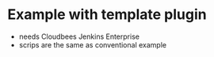 # Example with template plugin
* needs Cloudbees Jenkins Enterprise
* scrips are the same as conventional example